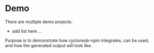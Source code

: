 # Demo

There are multiple demo projects:

* add list here ... 

Purpose is to demonstrate how _cyclonedx-npm_ integrates,
can be used,
and how the generated output will look like.
